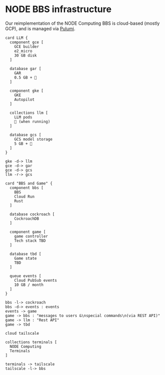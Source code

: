 # NODE BBS infrastructure

Our reimplementation of the NODE Computing BBS is cloud-based (mostly GCP), and is managed via [Pulumi](https://www.pulumi.com/).

```plantuml
card LLM {
  component gce [
    GCE builder
    e2_micro
    30 GB disk
  ]

  database gar [
    GAR
    0.5 GB + 💸
  ]

  component gke [
    GKE
    Autopilot
  ]

  collections llm [
    LLM pods
    💸 (when running)
  ]

  database gcs [
    GCS model storage
    5 GB + 💸
  ]
}

gke -d-> llm
gce -d-> gar
gce -d-> gcs
llm -r-> gcs

card "BBS and Game" {
  component bbs [
    BBS
    Cloud Run
    Rust
  ]

  database cockroach [
    CockroachDB
  ]

  component game [
    game controller
    Tech stack TBD
  ]

  database tbd [
    Game state
    TBD
  ]

  queue events [
    Cloud PubSub events
    10 GB / month
  ]
}

bbs -l-> cockroach
bbs -d-> events : events
events -> game
game -> bbs : "messages to users &\nspecial commands\n(via REST API)"
game -> llm : "Rest API"
game -> tbd

cloud tailscale

collections terminals [
  NODE Computing
  Terminals
]

terminals -> tailscale
tailscale -l-> bbs
```
